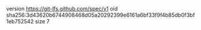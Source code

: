 version https://git-lfs.github.com/spec/v1
oid sha256:3d43620b6744908468d05a20292399e6161a6bf33f9f4b85db0f3bf1eb752542
size 7
